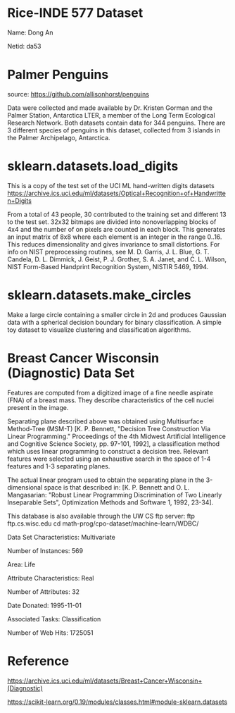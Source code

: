 # Rice-INDE 577 Dataset

Name: Dong An

Netid: da53




# Palmer Penguins

source: https://github.com/allisonhorst/penguins

Data were collected and made available by Dr. Kristen Gorman and the Palmer Station, Antarctica LTER, a member of the Long Term Ecological Research Network. Both datasets contain data for 344 penguins. There are 3 different species of penguins in this dataset, collected from 3 islands in the Palmer Archipelago, Antarctica.

# sklearn.datasets.load_digits

This is a copy of the test set of the UCI ML hand-written digits datasets https://archive.ics.uci.edu/ml/datasets/Optical+Recognition+of+Handwritten+Digits

From a total of 43 people, 30 contributed to the training set and different 13 to the test set. 32x32 bitmaps are divided into nonoverlapping blocks of 4x4 and the number of on pixels are counted in each block. This generates an input matrix of 8x8 where each element is an integer in the range 0..16. This reduces dimensionality and gives invariance to small distortions.
For info on NIST preprocessing routines, see M. D. Garris, J. L. Blue, G. T. Candela, D. L. Dimmick, J. Geist, P. J. Grother, S. A. Janet, and C. L. Wilson, NIST Form-Based Handprint Recognition System, NISTIR 5469, 1994.

# sklearn.datasets.make_circles

Make a large circle containing a smaller circle in 2d and produces Gaussian data with a spherical decision boundary for binary classification. A simple toy dataset to visualize clustering and classification algorithms.

# Breast Cancer Wisconsin (Diagnostic) Data Set

Features are computed from a digitized image of a fine needle aspirate (FNA) of a breast mass. They describe characteristics of the cell nuclei present in the image.

Separating plane described above was obtained using Multisurface Method-Tree (MSM-T) [K. P. Bennett, "Decision Tree Construction Via Linear Programming." Proceedings of the 4th Midwest Artificial Intelligence and Cognitive Science Society, pp. 97-101, 1992], a classification method which uses linear programming to construct a decision tree. Relevant features were selected using an exhaustive search in the space of 1-4 features and 1-3 separating planes.

The actual linear program used to obtain the separating plane in the 3-dimensional space is that described in: [K. P. Bennett and O. L. Mangasarian: "Robust Linear Programming Discrimination of Two Linearly Inseparable Sets", Optimization Methods and Software 1, 1992, 23-34].

This database is also available through the UW CS ftp server:
ftp ftp.cs.wisc.edu
cd math-prog/cpo-dataset/machine-learn/WDBC/

Data Set Characteristics:  Multivariate

Number of Instances: 569

Area: Life

Attribute Characteristics: Real

Number of Attributes: 32

Date Donated: 1995-11-01

Associated Tasks: Classification

Number of Web Hits: 1725051

# Reference

https://archive.ics.uci.edu/ml/datasets/Breast+Cancer+Wisconsin+(Diagnostic)

https://scikit-learn.org/0.19/modules/classes.html#module-sklearn.datasets
